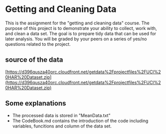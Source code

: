 # Getting and Cleaning Data
This is the assignment for the "getting and cleaning data" course. The purpose of this project is to demonstrate your ability to collect, work with, and clean a data set. The goal is to prepare tidy data that can be used for later analysis. You will be graded by your peers on a series of yes/no questions related to the project. 

## source of the data 
[https://d396qusza40orc.cloudfront.net/getdata%2Fprojectfiles%2FUCI%20HAR%20Dataset.zip](https://d396qusza40orc.cloudfront.net/getdata%2Fprojectfiles%2FUCI%20HAR%20Dataset.zip)

## Some explanations
- The processed data is stored in "MeanData.txt"
- The CodeBook.md contains the introduction of the code including variables, funcitions and column of the data set.